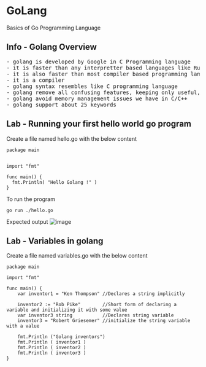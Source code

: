 # GoLang
Basics of Go Programming Language

## Info - Golang Overview
<pre>
- golang is developed by Google in C Programming language
- it is faster than any interpretter based languages like Ruby, Python, etc.,
- it is also faster than most compiler based programming languages
- it is a compiler
- golang syntax resembles like C programming language
- golang remove all confusing features, keeping only useful, non-confusing features
- golang avoid memory management issues we have in C/C++
- golang support about 25 keywords
</pre>

## Lab - Running your first hello world go program
Create a file named hello.go with the below content
```
package main


import "fmt"

func main() {
  fmt.Println( "Hello Golang !" )
}
```
To run the program
```
go run ./hello.go
```
Expected output
![image](https://github.com/user-attachments/assets/a35a084c-d005-49a2-992a-7a18191383c4 "Output")

## Lab - Variables in golang

Create a file named variables.go with the below content
```
package main

import "fmt"

func main() {
	var inventor1 = "Ken Thompson" //Declares a string implicitly

	inventor2 := "Rob Pike"	       //Short form of declaring a variable and initializing it with some value
	var inventor3 string	       //Declares string variable
	inventor3 = "Robert Griesemer" //initialize the string variable with a value

	fmt.Println ("Golang inventors")
	fmt.Println ( inventor1 )
	fmt.Println ( inventor2 )
	fmt.Println ( inventor3 )
}
```

